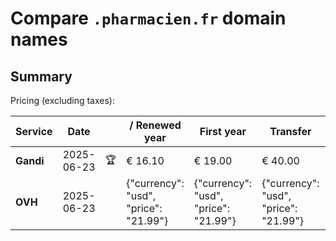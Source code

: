 # Compare `.pharmacien.fr` domain names

## Summary

Pricing (excluding taxes):

| Service | Date |  | / Renewed year | First year | Transfer | Restoration |
|--|--|--|--|--|--|--|
| **Gandi** | 2025-06-23 | 🏆 | € 16.10 | € 19.00 | € 40.00 |  |
| **OVH** | 2025-06-23 |  | {"currency": "usd", "price": "21.99"} | {"currency": "usd", "price": "21.99"} | {"currency": "usd", "price": "21.99"} |  |
